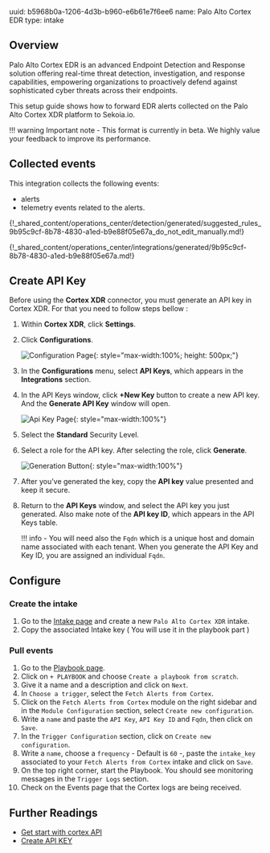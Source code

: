 uuid: b5968b0a-1206-4d3b-b960-e6b61e7f6ee6
name: Palo Alto Cortex EDR
type: intake


## Overview

Palo Alto Cortex EDR is an advanced Endpoint Detection and Response solution offering real-time threat detection, investigation, and response capabilities, empowering organizations to proactively defend against sophisticated cyber threats across their endpoints.

This setup guide shows how to forward EDR alerts collected on the Palo Alto Cortex XDR platform to Sekoia.io.

!!! warning
    Important note - This format is currently in beta. We highly value your feedback to improve its performance.
    
## Collected events

This integration collects the following events:

- alerts
- telemetry events related to the alerts.

{!_shared_content/operations_center/detection/generated/suggested_rules_9b95c9cf-8b78-4830-a1ed-b9e88f05e67a_do_not_edit_manually.md!}

{!_shared_content/operations_center/integrations/generated/9b95c9cf-8b78-4830-a1ed-b9e88f05e67a.md!}



## Create API Key

Before using the **Cortex XDR** connector, you must generate an API key in Cortex XDR. For that you need to follow steps bellow :

1. Within **Cortex XDR**, click **Settings**.
2. Click **Configurations**.

    ![Configuration Page](/assets/operation_center/integration_catalog/cloud_and_saas/paloalto_cortex_edr/configuration.png){: style="max-width:100%; height: 500px;"}

3. In the **Configurations** menu, select **API Keys**, which appears in the **Integrations** section.
4. In the API Keys window, click **+New Key** button to create a new API key. And the **Generate API Key** window will open.

    ![Api Key Page](/assets/operation_center/integration_catalog/cloud_and_saas/paloalto_cortex_edr/api_key.png){: style="max-width:100%"}

5. Select the **Standard** Security Level.
6. Select a role for the API key. After selecting the role, click **Generate**.

    ![Generation Button](/assets/operation_center/integration_catalog/cloud_and_saas/paloalto_cortex_edr/generate.png){: style="max-width:100%"}

7. After you’ve generated the key, copy the **API key** value presented and keep it secure.
8. Return to the **API Keys** window, and select the API key you just generated. Also make note of the **API key ID**, which appears in the API Keys table.

    !!! info
        - You will need also the `Fqdn` which is a unique host and domain name associated with each tenant. When you generate the API Key and Key ID, you are assigned an individual `Fqdn`.


## Configure

### Create the intake

1. Go to the [Intake page](https://app.sekoia.io/operations/intakes) and create a new `Palo Alto Cortex XDR` intake.
2. Copy the associated Intake key ( You will use it in the playbook part )

### Pull events

1. Go to the [Playbook page](https://app.sekoia.io/operations/playbooks).
2. Click on `+ PLAYBOOK` and choose `Create a playbook from scratch`.  
3. Give it a name and a description and click on `Next`.
4. In `Choose a trigger`, select the `Fetch Alerts from Cortex`.
5. Click on the `Fetch Alerts from Cortex` module on the right sidebar and in the `Module Configuration` section, select `Create new configuration`.
6. Write a `name` and paste the `API Key`, `API Key ID` and `Fqdn`, then click on `Save`.
7. In the `Trigger Configuration` section, click on `Create new configuration`.
8. Write a `name`, choose a `frequency` - Default is `60` -, paste the `intake_key` associated to your `Fetch Alerts from Cortex` intake and click on `Save`.
9. On the top right corner, start the Playbook. You should see monitoring messages in the `Trigger Logs` section.
10. Check on the Events page that the Cortex logs are being received.

## Further Readings
- [Get start with cortex API](https://docs-cortex.paloaltonetworks.com/r/Cortex-XDR/Cortex-XDR-API-Reference/Get-Started-with-APIs)
- [Create API KEY](https://docs-cortex.paloaltonetworks.com/r/Cortex-XPANSE/1.0/Cortex-Xpanse-User-Guide/Generate-an-API-Key-in-Cortex-XDR)